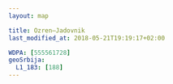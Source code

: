 ```yaml
---
layout: map

title: Ozren–Jadovnik
last_modified_at: 2018-05-21T19:19:17+02:00

WDPA: [555561728]
geoSrbija:
  L1_183: [188]
---
```

